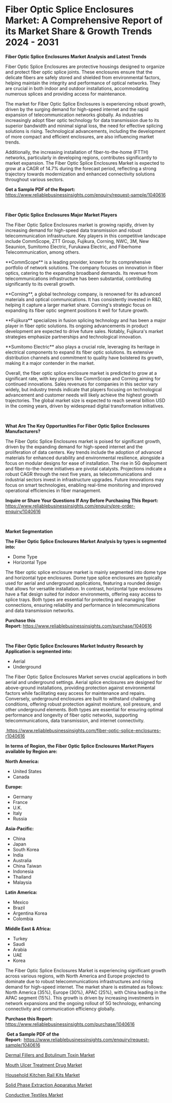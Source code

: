 <p><h1>Fiber Optic Splice Enclosures Market: A Comprehensive Report of its Market Share & Growth Trends 2024 - 2031</h1></p><p><strong>Fiber Optic Splice Enclosures Market Analysis and Latest Trends</strong></p>
<p><p>Fiber Optic Splice Enclosures are protective housings designed to organize and protect fiber optic splice joints. These enclosures ensure that the delicate fibers are safely stored and shielded from environmental factors, helping maintain the integrity and performance of optical networks. They are crucial in both indoor and outdoor installations, accommodating numerous splices and providing access for maintenance.</p><p>The market for Fiber Optic Splice Enclosures is experiencing robust growth, driven by the surging demand for high-speed internet and the rapid expansion of telecommunication networks globally. As industries increasingly adopt fiber optic technology for data transmission due to its superior bandwidth and minimal signal loss, the need for effective splicing solutions is rising. Technological advancements, including the development of more compact and efficient enclosures, are also influencing market trends.</p><p>Additionally, the increasing installation of fiber-to-the-home (FTTH) networks, particularly in developing regions, contributes significantly to market expansion. The Fiber Optic Splice Enclosures Market is expected to grow at a CAGR of 14.7% during the forecast period, reflecting a strong trajectory towards modernization and enhanced connectivity solutions throughout various sectors.</p></p>
<p><strong>Get a Sample PDF of the Report:&nbsp;</strong> <a href="https://www.reliablebusinessinsights.com/enquiry/request-sample/1040616?utm_campaign=1539&utm_medium=2&utm_source=Github&utm_content=ia&utm_term=13102024&utm_id=fiber-optic-splice-enclosures">https://www.reliablebusinessinsights.com/enquiry/request-sample/1040616</a></p>
<p>&nbsp;</p>
<p><strong>Fiber Optic Splice Enclosures Major Market Players</strong></p>
<p><p>The Fiber Optic Splice Enclosures market is growing rapidly, driven by increasing demand for high-speed data transmission and robust telecommunication infrastructure. Key players in this competitive landscape include CommScope, ZTT Group, Fujikura, Corning, NWC, 3M, New Seaunion, Sumitomo Electric, Furukawa Electric, and Fiberhome Telecommunication, among others.</p><p>**CommScope** is a leading provider, known for its comprehensive portfolio of network solutions. The company focuses on innovation in fiber optics, catering to the expanding broadband demands. Its revenue from telecommunications infrastructure has been substantial, contributing significantly to its overall growth.</p><p>**Corning**, a global technology company, is renowned for its advanced materials and optical communications. It has consistently invested in R&D, helping it capture a larger market share. Corning's strategic focus on expanding its fiber optic segment positions it well for future growth.</p><p>**Fujikura** specializes in fusion splicing technology and has been a major player in fiber optic solutions. Its ongoing advancements in product development are expected to drive future sales. Notably, Fujikura's market strategies emphasize partnerships and technological innovation.</p><p>**Sumitomo Electric** also plays a crucial role, leveraging its heritage in electrical components to expand its fiber optic solutions. Its extensive distribution channels and commitment to quality have bolstered its growth, making it a major contender in the market.</p><p>Overall, the fiber optic splice enclosure market is predicted to grow at a significant rate, with key players like CommScope and Corning aiming for continued innovations. Sales revenues for companies in this sector vary widely, but industry trends indicate that players focusing on technological advancement and customer needs will likely achieve the highest growth trajectories. The global market size is expected to reach several billion USD in the coming years, driven by widespread digital transformation initiatives.</p></p>
<p>&nbsp;</p>
<p><strong>What Are The Key Opportunities For Fiber Optic Splice Enclosures Manufacturers?</strong></p>
<p><p>The Fiber Optic Splice Enclosures market is poised for significant growth, driven by the expanding demand for high-speed internet and the proliferation of data centers. Key trends include the adoption of advanced materials for enhanced durability and environmental resilience, alongside a focus on modular designs for ease of installation. The rise in 5G deployment and fiber-to-the-home initiatives are pivotal catalysts. Projections indicate a robust CAGR through the next five years, as telecommunications and industrial sectors invest in infrastructure upgrades. Future innovations may focus on smart technologies, enabling real-time monitoring and improved operational efficiencies in fiber management.</p></p>
<p><strong>Inquire or Share Your Questions If Any Before Purchasing This Report:</strong> <a href="https://www.reliablebusinessinsights.com/enquiry/pre-order-enquiry/1040616?utm_campaign=1539&utm_medium=2&utm_source=Github&utm_content=ia&utm_term=13102024&utm_id=fiber-optic-splice-enclosures">https://www.reliablebusinessinsights.com/enquiry/pre-order-enquiry/1040616</a></p>
<p>&nbsp;</p>
<p><strong>Market Segmentation</strong></p>
<p><strong>The Fiber Optic Splice Enclosures Market Analysis by types is segmented into:</strong></p>
<p><ul><li>Dome Type</li><li>Horizontal Type</li></ul></p>
<p><p>The fiber optic splice enclosure market is mainly segmented into dome type and horizontal type enclosures. Dome type splice enclosures are typically used for aerial and underground applications, featuring a rounded design that allows for versatile installation. In contrast, horizontal type enclosures have a flat design suited for indoor environments, offering easy access to splice trays. Both types are essential for protecting and managing fiber connections, ensuring reliability and performance in telecommunications and data transmission networks.</p></p>
<p><strong>Purchase this Report:&nbsp;</strong><a href="https://www.reliablebusinessinsights.com/purchase/1040616?utm_campaign=1539&utm_medium=2&utm_source=Github&utm_content=ia&utm_term=13102024&utm_id=fiber-optic-splice-enclosures">https://www.reliablebusinessinsights.com/purchase/1040616</a></p>
<p>&nbsp;</p>
<p><strong>The Fiber Optic Splice Enclosures Market Industry Research by Application is segmented into:</strong></p>
<p><ul><li>Aerial</li><li>Underground</li></ul></p>
<p><p>The Fiber Optic Splice Enclosures Market serves crucial applications in both aerial and underground settings. Aerial splice enclosures are designed for above-ground installations, providing protection against environmental factors while facilitating easy access for maintenance and repairs. Conversely, underground enclosures are built to withstand challenging conditions, offering robust protection against moisture, soil pressure, and other underground elements. Both types are essential for ensuring optimal performance and longevity of fiber optic networks, supporting telecommunications, data transmission, and internet connectivity.</p></p>
<p><a href="https://www.reliablebusinessinsights.com/fiber-optic-splice-enclosures-r1040616?utm_campaign=1539&utm_medium=2&utm_source=Github&utm_content=ia&utm_term=13102024&utm_id=fiber-optic-splice-enclosures">&nbsp;https://www.reliablebusinessinsights.com/fiber-optic-splice-enclosures-r1040616</a></p>
<p><strong>In terms of Region, the Fiber Optic Splice Enclosures Market Players available by Region are:</strong></p>
<p>
    <p> <strong> North America: </strong>
        <ul>
            <li>United States</li>
            <li>Canada</li>
        </ul>
        </p> 
    <p> <strong> Europe: </strong>
        <ul>
            <li>Germany</li>
            <li>France</li>
            <li>U.K.</li>
            <li>Italy</li>
            <li>Russia</li>
        </ul>
        </p> 
    <p> <strong> Asia-Pacific: </strong>
        <ul>
            <li>China</li>
            <li>Japan</li>
            <li>South Korea</li>
            <li>India</li>
            <li>Australia</li>
            <li>China Taiwan</li>
            <li>Indonesia</li>
            <li>Thailand</li>
            <li>Malaysia</li>
        </ul>
        </p> 
    <p> <strong> Latin America: </strong>
        <ul>
            <li>Mexico</li>
            <li>Brazil</li>
            <li>Argentina Korea</li>
            <li>Colombia</li>
        </ul>
        </p> 
    <p> <strong> Middle East & Africa: </strong>
        <ul>
            <li>Turkey</li>
            <li>Saudi</li>
            <li>Arabia</li>
            <li>UAE</li>
            <li>Korea</li>
        </ul>
    </p>
    </p>
<p><p>The Fiber Optic Splice Enclosures Market is experiencing significant growth across various regions, with North America and Europe projected to dominate due to robust telecommunications infrastructures and rising demand for high-speed internet. The market share is estimated as follows: North America (35%), Europe (30%), APAC (25%), with China leading in the APAC segment (15%). This growth is driven by increasing investments in network expansions and the ongoing rollout of 5G technology, enhancing connectivity and communication efficiency globally.</p></p>
<p><strong>Purchase this Report: </strong><a href="https://www.reliablebusinessinsights.com/purchase/1040616?utm_campaign=1539&utm_medium=2&utm_source=Github&utm_content=ia&utm_term=13102024&utm_id=fiber-optic-splice-enclosures">https://www.reliablebusinessinsights.com/purchase/1040616</a></p>
<p>&nbsp;<strong>Get a Sample PDF of the Report:&nbsp;&nbsp;</strong><a href="https://www.reliablebusinessinsights.com/enquiry/request-sample/1040616?utm_campaign=1539&utm_medium=2&utm_source=Github&utm_content=ia&utm_term=13102024&utm_id=fiber-optic-splice-enclosures">https://www.reliablebusinessinsights.com/enquiry/request-sample/1040616</a></p>
<p><strong></strong></p>
<p><p><a href="https://www.linkedin.com/pulse/dermal-fillers-botulinum-toxin-market-global-regional-analysis-tc1yf?utm_campaign=1539&utm_medium=2&utm_source=Github&utm_content=ia&utm_term=13102024&utm_id=fiber-optic-splice-enclosures">Dermal Fillers and Botulinum Toxin Market</a></p><p><a href="https://www.linkedin.com/pulse/global-mouth-ulcer-treatment-drug-market-share-growth-opportunities-i64kf?utm_campaign=1539&utm_medium=2&utm_source=Github&utm_content=ia&utm_term=13102024&utm_id=fiber-optic-splice-enclosures">Mouth Ulcer Treatment Drug Market</a></p><p><a href="https://www.linkedin.com/pulse/global-household-kitchen-rail-kits-market-trends-analysis-insue?utm_campaign=1539&utm_medium=2&utm_source=Github&utm_content=ia&utm_term=13102024&utm_id=fiber-optic-splice-enclosures">Household Kitchen Rail Kits Market</a></p><p><a href="https://www.linkedin.com/pulse/deep-dive-solid-phase-extraction-apparatus-market-itstrends-8l4uf?utm_campaign=1539&utm_medium=2&utm_source=Github&utm_content=ia&utm_term=13102024&utm_id=fiber-optic-splice-enclosures">Solid Phase Extraction Apparatus Market</a></p><p><a href="https://www.linkedin.com/pulse/conductive-textiles-market-size-growth-trends-statistics-jsxce?utm_campaign=1539&utm_medium=2&utm_source=Github&utm_content=ia&utm_term=13102024&utm_id=fiber-optic-splice-enclosures">Conductive Textiles Market</a></p></p>